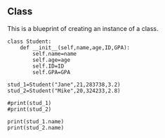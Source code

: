 ## <b>Class</b> 
This is a blueprint of creating an instance of a class.

~~~
class Student:
    def __init__(self,name,age,ID,GPA):
        self.name=name
        self.age=age
        self.ID=ID
        self.GPA=GPA

stud_1=Student("Jane",21,283738,3.2)
stud_2=Student("Mike",20,324233,2.8)

#print(stud_1)
#print(stud_2)

print(stud_1.name)
print(stud_2.name)

~~~